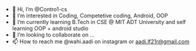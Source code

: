 - 👋 Hi, I’m @Contro1-cs
- 👀 I’m interested in Coding, Competetive coding, Android, OOP
- 🌱 I’m currently learning B.Tech in CSE @ MIT ADT University and self learning OOP + android studio
- 💞️ I’m looking to collaborate on ...
- 📫 How to reach me @wahi.aadi on instagram or aadi.lf21r@gmail.com 
